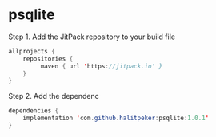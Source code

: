 # psqlite
Step 1. Add the JitPack repository to your build file
```java
allprojects {
    repositories {
	     maven { url 'https://jitpack.io' }
    }
}
```
Step 2. Add the dependenc
```java
dependencies {
    implementation 'com.github.halitpeker:psqlite:1.0.1'
}
```
